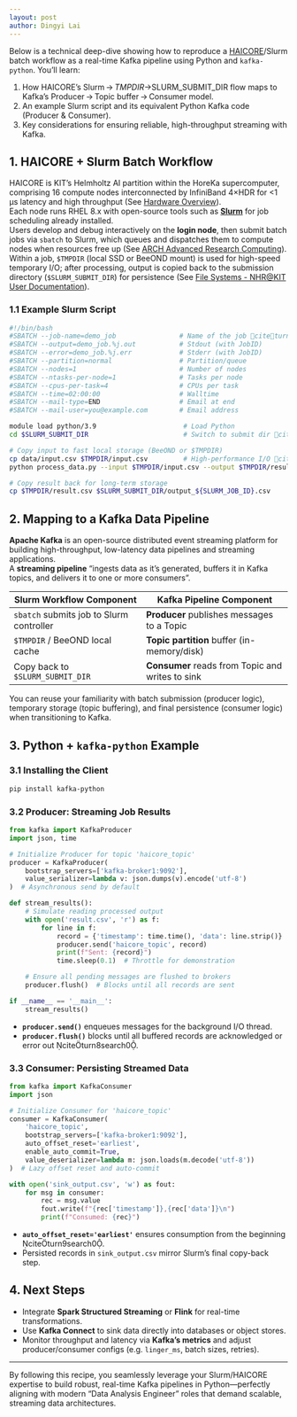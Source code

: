 ```yaml
---
layout: post
author: Dingyi Lai
---
```


Below is a technical deep-dive showing how to reproduce a [HAICORE](https://www.nhr.kit.edu/userdocs/haicore/)/Slurm batch workflow as a real-time Kafka pipeline using Python and `kafka-python`. You’ll learn:

1. How HAICORE’s Slurm → $TMPDIR → $SLURM_SUBMIT_DIR flow maps to Kafka’s Producer → Topic buffer → Consumer model.  
2. An example Slurm script and its equivalent Python Kafka code (Producer & Consumer).  
3. Key considerations for ensuring reliable, high-throughput streaming with Kafka.

## 1. HAICORE + Slurm Batch Workflow

HAICORE is KIT’s Helmholtz AI partition within the HoreKa supercomputer, comprising 16 compute nodes interconnected by InfiniBand 4×HDR for <1 μs latency and high throughput (See [Hardware Overview](https://www.nhr.kit.edu/userdocs/haicore/hardware/)).  
Each node runs RHEL 8.x with open-source tools such as [**Slurm**](https://slurm.schedmd.com/sbatch.html) for job scheduling already installed.  
Users develop and debug interactively on the **login node**, then submit batch jobs via `sbatch` to Slurm, which queues and dispatches them to compute nodes when resources free up (See [ARCH Advanced Research Computing](https://www.arch.jhu.edu/short-tutorial-how-to-create-a-slurm-script/)).  
Within a job, `$TMPDIR` (local SSD or BeeOND mount) is used for high-speed temporary I/O; after processing, output is copied back to the submission directory (`$SLURM_SUBMIT_DIR`) for persistence (See [File Systems - NHR@KIT User Documentation](https://www.nhr.kit.edu/userdocs/haicore/filesystems/)). 

### 1.1 Example Slurm Script

```bash
#!/bin/bash
#SBATCH --job-name=demo_job                # Name of the job citeturn3search0
#SBATCH --output=demo_job.%j.out           # Stdout (with JobID)
#SBATCH --error=demo_job.%j.err            # Stderr (with JobID)
#SBATCH --partition=normal                 # Partition/queue
#SBATCH --nodes=1                          # Number of nodes
#SBATCH --ntasks-per-node=1                # Tasks per node
#SBATCH --cpus-per-task=4                  # CPUs per task
#SBATCH --time=02:00:00                    # Walltime
#SBATCH --mail-type=END                    # Email at end
#SBATCH --mail-user=you@example.com        # Email address

module load python/3.9                      # Load Python  
cd $SLURM_SUBMIT_DIR                        # Switch to submit dir citeturn4search0

# Copy input to fast local storage (BeeOND or $TMPDIR)
cp data/input.csv $TMPDIR/input.csv         # High-performance I/O citeturn7search0
python process_data.py --input $TMPDIR/input.csv --output $TMPDIR/result.csv

# Copy result back for long-term storage
cp $TMPDIR/result.csv $SLURM_SUBMIT_DIR/output_${SLURM_JOB_ID}.csv
```

## 2. Mapping to a Kafka Data Pipeline

**Apache Kafka** is an open-source distributed event streaming platform for building high-throughput, low-latency data pipelines and streaming applications.  
A **streaming pipeline** “ingests data as it’s generated, buffers it in Kafka topics, and delivers it to one or more consumers”.  

| Slurm Workflow Component                | Kafka Pipeline Component             |
|-----------------------------------------|--------------------------------------|
| `sbatch` submits job to Slurm controller | **Producer** publishes messages to a Topic |
| `$TMPDIR` / BeeOND local cache           | **Topic partition** buffer (in-memory/disk) |
| Copy back to `$SLURM_SUBMIT_DIR`        | **Consumer** reads from Topic and writes to sink |

You can reuse your familiarity with batch submission (producer logic), temporary storage (topic buffering), and final persistence (consumer logic) when transitioning to Kafka.

## 3. Python + `kafka-python` Example

### 3.1 Installing the Client

```bash
pip install kafka-python
```

### 3.2 Producer: Streaming Job Results

```python
from kafka import KafkaProducer
import json, time

# Initialize Producer for topic 'haicore_topic'
producer = KafkaProducer(
    bootstrap_servers=['kafka-broker1:9092'],
    value_serializer=lambda v: json.dumps(v).encode('utf-8')
)  # Asynchronous send by default

def stream_results():
    # Simulate reading processed output
    with open('result.csv', 'r') as f:
        for line in f:
            record = {'timestamp': time.time(), 'data': line.strip()}
            producer.send('haicore_topic', record)
            print(f"Sent: {record}")
            time.sleep(0.1)  # Throttle for demonstration

    # Ensure all pending messages are flushed to brokers
    producer.flush()  # Blocks until all records are sent

if __name__ == '__main__':
    stream_results()
```

- **`producer.send()`** enqueues messages for the background I/O thread.  
- **`producer.flush()`** blocks until all buffered records are acknowledged or error out citeturn8search0.

### 3.3 Consumer: Persisting Streamed Data

```python
from kafka import KafkaConsumer
import json

# Initialize Consumer for 'haicore_topic'
consumer = KafkaConsumer(
    'haicore_topic',
    bootstrap_servers=['kafka-broker1:9092'],
    auto_offset_reset='earliest',
    enable_auto_commit=True,
    value_deserializer=lambda m: json.loads(m.decode('utf-8'))
)  # Lazy offset reset and auto-commit

with open('sink_output.csv', 'w') as fout:
    for msg in consumer:
        rec = msg.value
        fout.write(f"{rec['timestamp']},{rec['data']}\n")
        print(f"Consumed: {rec}")
```

- **`auto_offset_reset='earliest'`** ensures consumption from the beginning citeturn9search0.  
- Persisted records in `sink_output.csv` mirror Slurm’s final copy-back step.

## 4. Next Steps

- Integrate **Spark Structured Streaming** or **Flink** for real-time transformations.  
- Use **Kafka Connect** to sink data directly into databases or object stores.  
- Monitor throughput and latency via **Kafka’s metrics** and adjust producer/consumer configs (e.g. `linger_ms`, batch sizes, retries).

---

By following this recipe, you seamlessly leverage your Slurm/HAICORE expertise to build robust, real-time Kafka pipelines in Python—perfectly aligning with modern “Data Analysis Engineer” roles that demand scalable, streaming data architectures.

